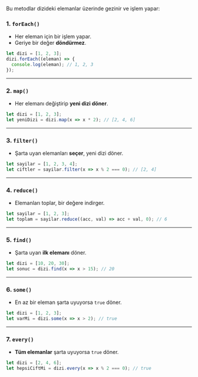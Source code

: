 Bu metodlar dizideki elemanlar üzerinde gezinir ve işlem yapar:

### 1. `forEach()`

- Her eleman için bir işlem yapar.
- Geriye bir değer **döndürmez**.

```jsx
let dizi = [1, 2, 3];
dizi.forEach((eleman) => {
  console.log(eleman); // 1, 2, 3
});
```

---

### 2. `map()`

- Her elemanı değiştirip **yeni dizi döner**.

```jsx
let dizi = [1, 2, 3];
let yeniDizi = dizi.map(x => x * 2); // [2, 4, 6]
```

---

### 3. `filter()`

- Şarta uyan elemanları **seçer**, yeni dizi döner.

```jsx
let sayilar = [1, 2, 3, 4];
let ciftler = sayilar.filter(x => x % 2 === 0); // [2, 4]
```

---

### 4. `reduce()`

- Elemanları toplar, bir değere indirger.

```jsx
let sayilar = [1, 2, 3];
let toplam = sayilar.reduce((acc, val) => acc + val, 0); // 6
```

---

### 5. `find()`

- Şarta uyan **ilk elemanı** döner.

```jsx
let dizi = [10, 20, 30];
let sonuc = dizi.find(x => x > 15); // 20
```

---

### 6. `some()`

- En az bir eleman şarta uyuyorsa `true` döner.

```jsx
let dizi = [1, 2, 3];
let varMi = dizi.some(x => x > 2); // true
```

---

### 7. `every()`

- **Tüm elemanlar** şarta uyuyorsa `true` döner.

```jsx
let dizi = [2, 4, 6];
let hepsiCiftMi = dizi.every(x => x % 2 === 0); // true
```